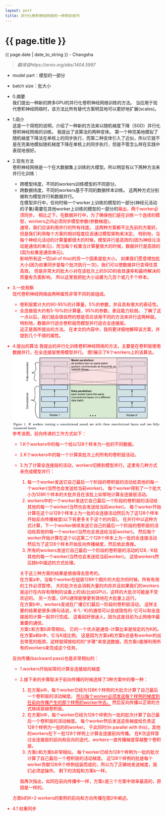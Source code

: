 ```yaml
---
layout: post  
title: 并行化卷积神经网络的一种奇妙技巧  
---
```


{{ page.title }}
================

<p class="meta">{{ page.date | date_to_string }} - Changsha</p>  

> _翻译自https://arxiv.org/abs/1404.5997_

+ model part：模型的一部分
+ batch size：批大小

+ 0.摘要  
我们提出一种新的跨多GPU的并行化卷积神经网络训练的方法。
当应用于现代卷积神经网络时，该方法比所有替代方案明显地可以更好地扩展(scales)。
+ 1.简介  
这是一个简短的说明，介绍了一种新的方法来以随机梯度下降（SGD）并行化卷积神经网络的训练。
我提出了该算法的两种变体。
第一个种完美地模拟了随机梯度下降法在单核上的同步执行，而第二种变体引入了近似，所以它就不是在完美地模拟随机梯度下降在单核上的同步执行，但是不管怎么样在实践中表现地很好。
+ 2.现有方法  
卷积神经网络是一个在大数据集上训练的大模型。所以明显有以下两种方法来并行化训练：  
  + 跨模型纬度，不同的workers训练模型的不同部分。
  + 跨数据纬度，不同的workers基于不同的数据样本训练。
这两种方式分别被称为模型并行和数据并行。  
在模型并行中，任何时候一个worker上训练的模型的一部分(神经元活动的子集)需要在其他worker上训练的模型的一部分的<font color="red">输出，两个worker必须同步<font>。
相比之下，在数据并行中，为了确保他们是在训练一个连续的模型，<font red="color">workers之间必须同步模型参数(参数梯度)<font>。  
通常，我们应该利用并行的所有纬度。
这两种方案都不比先前的方案好。
但是我们利用每个方案的相对程度应该通过模型架构来决定。
特别地，当每个神经元活动的计算量都很大的时候，模型并行是高效的(因为神经元活动是通信的单元)，而当每个权重当计算量很大的时候，数据并行是高效的(因为权重是通信单元)。  
影响所有这一切(all of this)的另一个因素是批大小。
如果我们愿意增加批大小(因为权重同步是每个批次执行一次)，我们可以使数据并行变得任意高效。
但是非常大的批大小对在该批次上的SGD的收敛速率和最终解决的质量有负面影响。
所以这里我把批大小设置为几百个或几千个样本。
+ 3.一些观察  
现代卷积神经网络由两种属性非常不同的层组成。
  + 卷积层累计大约90-95%的计算量，5%的参数，并且具有很大的表征性。
  + 全连接层大约有5-10%的计算量，95%的参数，表征能力较弱。
了解了这一点以后，我们就会很自然的想是否应该用不同的方法来并行这两种层。
特别地，数据并行适合卷积层而模型并行适合全连接层。  
这正是我所提出的方法。
在本文的内容中，我将更详细地解释该方案，并提到几个不错的属性。
+ 4.提出的算法
我提出的并行化训练卷积神经网络的方法，主要是在卷积层使用数据并行，在全连接层使用模型并行。
图1展示了K个workers上的该算法。  
![avatar](/images/posts/2019-03-14/parallelize-cnn-1.png)  
参考该图，前向传递的工作方式如下：
  + 1.K个workers中的每一个给以128个样本为一批的不同数据。
  + 2.K个workers中的每一个计算其批次上的所有的卷积层活动。
  + 3.为了计算全连接层的活动，workers切换到模型并行。这里有几种方式来完成模型并行：
    1. 每一个worker发送它自己最后一个阶段的卷积层的活动给其他的每一个worker(当然也会发送给当前worker)。
    每个worker得到了一个批大小为128K个样本的大批并且在该批上如常地计算全连接层活动。
    2. workers中的一个worker发送它自己最后一个阶段的卷积层的活动给其他的每一个worker(当然也会发送给当前worker)。
    每个worker开始计算在这个以128个样本上为一批的全连接活动然后为了这128个样本开始反向传播梯度(以下有更多关于这个的内容)。
    在并行中以这种方式计算，下一个worker继续发送它自己的最后一个阶段的卷积层的活动给其他的每一个worker(当然也会发送给当前worker)。
    然后每个worker开始计算在这个以这第二个128个样本上为一批的全连接活动然后为了这128个样本开始反向传播梯度，然后依此类推。
    3. 所有的workers发送它自己最后一个阶段的卷积层的活动的128／K给其他的每一个worker(当然也会发送给当前worker)。
    这些workers然后按b中描述的方式处理。
    
    关于这三种方案的结果是很值得去思考的。  
    在方案a中，当每个worker在组装128K个图片的大批次的时候，所有有用的工作必须暂停。
    大的批次也会消耗大量的内存并且如果我们的workers是运行在内存有限制的设备上的话(比如GPU)，这样的大批次可能是不受欢迎的。
    另一方面，GPU通常能够更有效地在大批量上运行。  
    在方案b中，workers变成在广播它们最后一阶段的卷积层活动。
    这样主要的结果是很多(换句话说，K-1／K)的通信可以变成隐性的-它可以和全连接层的计算一起并行完成。
    这看起好很迷人，因为这是目前为止网络中最重要的通信。  
    方案c和方案b非常相似。
    它的一个优点是通信-计算比率是恒定的为K的。
    在方案a和b中，它与K成比例。
    这是因为方案a和方案b总是有worker的出去带宽的瓶颈，这样就得按给的的"步骤"来发送数据，而方案c能够利用所有的workers来完成这个任务。
    
  反向传播(backward pass)也是非常相似的：
  + 1.workers开始如常的计算全连接层的梯度
  + 2.接下来的步骤取决于前向传播的时候选择了3种方案中的哪一种：
    1. 在方案a中，每个worker已经为128K个样例的大批次计算了自己最后一个卷积层的活动梯度。
    <span style="border-bottom:2px solid red;">所以每个worker必须发送每个样例的梯度到在前向传播产生的那个样例的worker中去。</span>
    然后反向传播以正常的方式继续穿越卷积层。
    2. 在方案b中，每个worker已经为128个样例为一批的批次计算了自己最后一个卷积层的活动梯度。
    每个worker然后发送这些梯度给负责这128个样例为一批的的worker。
    于此同时(In parallel with this)，其他的workers在下一批128个样例上计算全连接前向传播。
    在K次这样穿过全连接层的前向和反向的迭代，workers一直传播梯度穿越整个卷积层。
    3. 方案c和方案b非常相似。
    每个worker已经为128个样例为一批的批次计算了自己最后一个卷积层的活动梯度。
    <span style="order-bottom:2px solid red;">这128个样例的批是每个worker贡献128/K个样例组装而成的，所以为了正确地发送梯度，我们必须逆操作。</span>
    剩下的流程和方案b一样。
    
    我再次指出，如同在前向传播中一样，方案c是三个方案中效率最高的，原因是一样的。
    
  方案b的K=2 workers的案例的前向和方向传播在图2中阐述。
  
+ 4.1 权重同步

